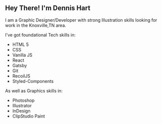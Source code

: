 ## Hey There! I'm Dennis Hart

I am a Graphic Designer/Developer with strong Illustration skills looking for work  in the Knoxville,TN area. 

I've got foundational Tech skills in:
- HTML 5
- CSS
- Vanilla JS
- React
- Gatsby
- Git
- RecoilJS
- Styled-Components

As well as Graphics skills in: 
- Photoshop
- Illustrator
- InDesign
- ClipStudio Paint
